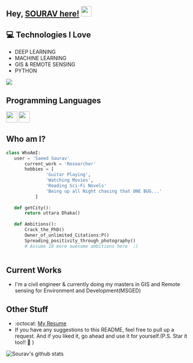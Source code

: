 ## Hey, [SOURAV here!](https://www.linkedin.com/in/saeedsourav/)  <img src="https://media.giphy.com/media/hvRJCLFzcasrR4ia7z/giphy.gif" width="28px" height="28px">
## :computer: Technologies I Love
* DEEP LEARNING
* MACHINE LEARNING
* GIS & REMOTE SENSING
* PYTHON

<img src = "https://github-readme-stats.vercel.app/api/top-langs/?username=MarikIshtar007&layout=compact">

## Programming Languages
<img src = 'https://github.com/MarikIshtar007/MarikIshtar007/blob/master/images/c-original.svg' width='30'/> 
<img src = 'https://github.com/MarikIshtar007/MarikIshtar007/blob/master/images/python2.png' height='30'/>  

 
 ## Who am I?
 ```python
 class WhoAmI:
 	user = 'Saeed Sourav'
		current_work = 'Researcher'
		hobbies = [
				'Guitar Playing',
				'Watching Movies',
				'Reading Sci-Fi Novels'
				'Being up all Night chasing that ONE BUG...'
			]
	
	def getCity():
		return uttara Dhaka()
	
	def Ambitions():
		Crack_the_PhD()
		Owner_of_unlimited_Citations:P()
		Spreading_positivity_through_photography()
		# Assume 10 more awesome ambitions here  ;)
	
 ```
 
## Current Works
 * I'm a civil engineer & currently doing my masters in GIS and Remote sensing for Environment and Development(MSGED)
 
## Other Stuff
  - :octocat: [My Resume](https://docs.google.com/document/d/1h2sHSyxqdFXlNgmdvWaFWJgqaP8xv3UOJkfZ5xrqctI/edit?usp=sharing)
  - If you have any suggestions to this README, feel free to pull up a request. And if you liked it, go ahead and use it for yourself.(P.S. Star it too!! :grimacing: )

![Sourav's github stats](https://github-readme-stats.vercel.app/api?username=Saeedsourav1&show_icons=true&hide=[%22issues%22])
 
 
